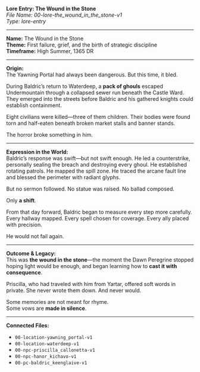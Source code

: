 **Lore Entry: The Wound in the Stone**  
*File Name: 00-lore-the_wound_in_the_stone-v1*  
*Type: lore-entry*

---

**Name:** The Wound in the Stone  
**Theme:** First failure, grief, and the birth of strategic discipline  
**Timeframe:** High Summer, 1365 DR

---

**Origin:**  
The Yawning Portal had always been dangerous. But this time, it bled.

During Baldric’s return to Waterdeep, a **pack of ghouls** escaped Undermountain through a collapsed sewer run beneath the Castle Ward. They emerged into the streets before Baldric and his gathered knights could establish containment.

Eight civilians were killed—three of them children. Their bodies were found torn and half-eaten beneath broken market stalls and banner stands.

The horror broke something in him.

---

**Expression in the World:**  
Baldric’s response was swift—but not swift enough. He led a counterstrike, personally sealing the breach and destroying every ghoul. He established rotating patrols. He mapped the spill zone. He traced the arcane fault line and blessed the perimeter with radiant glyphs.

But no sermon followed. No statue was raised. No ballad composed.

Only **a shift**.

From that day forward, Baldric began to measure every step more carefully.  
Every hallway mapped. Every spell chosen for coverage. Every ally placed with precision.

He would not fail again.

---

**Outcome & Legacy:**  
This was **the wound in the stone**—the moment the Dawn Peregrine stopped hoping light would be enough, and began learning how to **cast it with consequence**.

Priscilla, who had traveled with him from Yartar, offered soft words in private. She never wrote them down. And never would.

Some memories are not meant for rhyme.  
Some vows are **made in silence**.

---

**Connected Files:**  
- `00-location-yawning_portal-v1`  
- `00-location-waterdeep-v1`  
- `00-npc-priscilla_callonetta-v1`  
- `00-npc-hanor_kichavo-v1`  
- `00-pc-baldric_keenglaive-v1`
